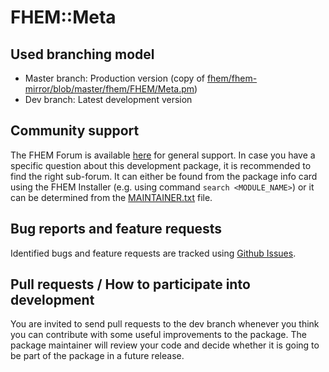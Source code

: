 # FHEM::Meta

## Used branching model
* Master branch: Production version (copy of [fhem/fhem-mirror/blob/master/fhem/FHEM/Meta.pm](https://github.com/fhem/fhem-mirror/blob/master/fhem/FHEM/Meta.pm))
* Dev branch: Latest development version

## Community support
The FHEM Forum is available [here](https://forum.fhem.de/) for general support.
In case you have a specific question about this development package, it is recommended to find the right sub-forum.
It can either be found from the package info card using the FHEM Installer (e.g. using command `search <MODULE_NAME>`) or it can be determined from the [MAINTAINER.txt](https://github.com/fhem/fhem-mirror/blob/master/fhem/MAINTAINER.txt) file.

## Bug reports and feature requests
Identified bugs and feature requests are tracked using [Github Issues](https://github.com/fhem/Meta/issues).

## Pull requests / How to participate into development
You are invited to send pull requests to the dev branch whenever you think you can contribute with some useful improvements to the package.
The package maintainer will review your code and decide whether it is going to be part of the package in a future release.
